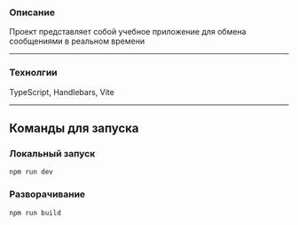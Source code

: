 ### Описание

Проект представляет собой учебное приложение для обмена сообщениями в реальном времени

---

### Технолгии

TypeScript, Handlebars, Vite

---

## Команды для запуска

### Локальный запуск
```
npm run dev
```

### Разворачивание
```
npm run build
```
